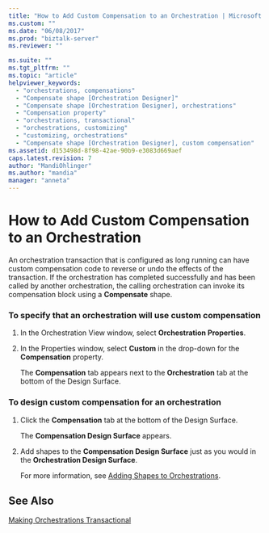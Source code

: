 ```yaml
---
title: "How to Add Custom Compensation to an Orchestration | Microsoft Docs"
ms.custom: ""
ms.date: "06/08/2017"
ms.prod: "biztalk-server"
ms.reviewer: ""

ms.suite: ""
ms.tgt_pltfrm: ""
ms.topic: "article"
helpviewer_keywords: 
  - "orchestrations, compensations"
  - "Compensate shape [Orchestration Designer]"
  - "Compensate shape [Orchestration Designer], orchestrations"
  - "Compensation property"
  - "orchestrations, transactional"
  - "orchestrations, customizing"
  - "customizing, orchestrations"
  - "Compensate shape [Orchestration Designer], custom compensation"
ms.assetid: d153498d-8f98-42ae-90b9-e3083d669aef
caps.latest.revision: 7
author: "MandiOhlinger"
ms.author: "mandia"
manager: "anneta"
---
```

# How to Add Custom Compensation to an Orchestration
An orchestration transaction that is configured as long running can have custom compensation code to reverse or undo the effects of the transaction. If the orchestration has completed successfully and has been called by another orchestration, the calling orchestration can invoke its compensation block using a **Compensate** shape.  
  
### To specify that an orchestration will use custom compensation  
  
1.  In the Orchestration View window, select **Orchestration Properties**.  
  
2.  In the Properties window, select **Custom** in the drop-down for the **Compensation** property.  
  
     The **Compensation** tab appears next to the **Orchestration** tab at the bottom of the Design Surface.  
  
### To design custom compensation for an orchestration  
  
1.  Click the **Compensation** tab at the bottom of the Design Surface.  
  
     The **Compensation Design Surface** appears.  
  
2.  Add shapes to the **Compensation Design Surface** just as you would in the **Orchestration Design Surface**.  
  
     For more information, see [Adding Shapes to Orchestrations](../core/how-to-add-shapes-to-orchestrations.md).  
  
## See Also  
 [Making Orchestrations Transactional](../core/making-orchestrations-transactional.md)